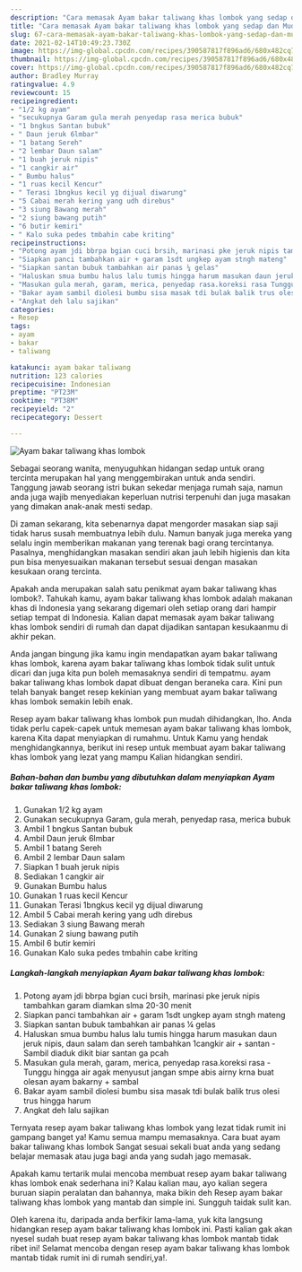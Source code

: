 ```yaml
---
description: "Cara memasak Ayam bakar taliwang khas lombok yang sedap dan Mudah Dibuat"
title: "Cara memasak Ayam bakar taliwang khas lombok yang sedap dan Mudah Dibuat"
slug: 67-cara-memasak-ayam-bakar-taliwang-khas-lombok-yang-sedap-dan-mudah-dibuat
date: 2021-02-14T10:49:23.730Z
image: https://img-global.cpcdn.com/recipes/390587817f896ad6/680x482cq70/ayam-bakar-taliwang-khas-lombok-foto-resep-utama.jpg
thumbnail: https://img-global.cpcdn.com/recipes/390587817f896ad6/680x482cq70/ayam-bakar-taliwang-khas-lombok-foto-resep-utama.jpg
cover: https://img-global.cpcdn.com/recipes/390587817f896ad6/680x482cq70/ayam-bakar-taliwang-khas-lombok-foto-resep-utama.jpg
author: Bradley Murray
ratingvalue: 4.9
reviewcount: 15
recipeingredient:
- "1/2 kg ayam"
- "secukupnya Garam gula merah penyedap rasa merica bubuk"
- "1 bngkus Santan bubuk"
- " Daun jeruk 6lmbar"
- "1 batang Sereh"
- "2 lembar Daun salam"
- "1 buah jeruk nipis"
- "1 cangkir air"
- " Bumbu halus"
- "1 ruas kecil Kencur"
- " Terasi 1bngkus kecil yg dijual diwarung"
- "5 Cabai merah kering yang udh direbus"
- "3 siung Bawang merah"
- "2 siung bawang putih"
- "6 butir kemiri"
- " Kalo suka pedes tmbahin cabe kriting"
recipeinstructions:
- "Potong ayam jdi bbrpa bgian cuci brsih, marinasi pke jeruk nipis tambahkan garam diamkan slma 20-30 menit"
- "Siapkan panci tambahkan air + garam 1sdt ungkep ayam stngh mateng"
- "Siapkan santan bubuk tambahkan air panas ¼ gelas"
- "Haluskan smua bumbu halus lalu tumis hingga harum masukan daun jeruk nipis, daun salam dan sereh tambahkan 1cangkir air + santan Sambil diaduk dikit biar santan ga pcah"
- "Masukan gula merah, garam, merica, penyedap rasa.koreksi rasa Tunggu hingga air agak menyusut jangan smpe abis airny krna buat olesan ayam bakarny + sambal"
- "Bakar ayam sambil diolesi bumbu sisa masak tdi bulak balik trus olesi trus hingga harum"
- "Angkat deh lalu sajikan"
categories:
- Resep
tags:
- ayam
- bakar
- taliwang

katakunci: ayam bakar taliwang 
nutrition: 123 calories
recipecuisine: Indonesian
preptime: "PT23M"
cooktime: "PT38M"
recipeyield: "2"
recipecategory: Dessert

---
```



![Ayam bakar taliwang khas lombok](https://img-global.cpcdn.com/recipes/390587817f896ad6/680x482cq70/ayam-bakar-taliwang-khas-lombok-foto-resep-utama.jpg)

Sebagai seorang wanita, menyuguhkan hidangan sedap untuk orang tercinta merupakan hal yang menggembirakan untuk anda sendiri. Tanggung jawab seorang istri bukan sekedar menjaga rumah saja, namun anda juga wajib menyediakan keperluan nutrisi terpenuhi dan juga masakan yang dimakan anak-anak mesti sedap.

Di zaman  sekarang, kita sebenarnya dapat mengorder masakan siap saji tidak harus susah membuatnya lebih dulu. Namun banyak juga mereka yang selalu ingin memberikan makanan yang terenak bagi orang tercintanya. Pasalnya, menghidangkan masakan sendiri akan jauh lebih higienis dan kita pun bisa menyesuaikan makanan tersebut sesuai dengan masakan kesukaan orang tercinta. 



Apakah anda merupakan salah satu penikmat ayam bakar taliwang khas lombok?. Tahukah kamu, ayam bakar taliwang khas lombok adalah makanan khas di Indonesia yang sekarang digemari oleh setiap orang dari hampir setiap tempat di Indonesia. Kalian dapat memasak ayam bakar taliwang khas lombok sendiri di rumah dan dapat dijadikan santapan kesukaanmu di akhir pekan.

Anda jangan bingung jika kamu ingin mendapatkan ayam bakar taliwang khas lombok, karena ayam bakar taliwang khas lombok tidak sulit untuk dicari dan juga kita pun boleh memasaknya sendiri di tempatmu. ayam bakar taliwang khas lombok dapat dibuat dengan beraneka cara. Kini pun telah banyak banget resep kekinian yang membuat ayam bakar taliwang khas lombok semakin lebih enak.

Resep ayam bakar taliwang khas lombok pun mudah dihidangkan, lho. Anda tidak perlu capek-capek untuk memesan ayam bakar taliwang khas lombok, karena Kita dapat menyiapkan di rumahmu. Untuk Kamu yang hendak menghidangkannya, berikut ini resep untuk membuat ayam bakar taliwang khas lombok yang lezat yang mampu Kalian hidangkan sendiri.

<!--inarticleads1-->

##### Bahan-bahan dan bumbu yang dibutuhkan dalam menyiapkan Ayam bakar taliwang khas lombok:

1. Gunakan 1/2 kg ayam
1. Gunakan secukupnya Garam, gula merah, penyedap rasa, merica bubuk
1. Ambil 1 bngkus Santan bubuk
1. Ambil  Daun jeruk 6lmbar
1. Ambil 1 batang Sereh
1. Ambil 2 lembar Daun salam
1. Siapkan 1 buah jeruk nipis
1. Sediakan 1 cangkir air
1. Gunakan  Bumbu halus
1. Gunakan 1 ruas kecil Kencur
1. Gunakan  Terasi 1bngkus kecil yg dijual diwarung
1. Ambil 5 Cabai merah kering yang udh direbus
1. Sediakan 3 siung Bawang merah
1. Gunakan 2 siung bawang putih
1. Ambil 6 butir kemiri
1. Gunakan  Kalo suka pedes tmbahin cabe kriting




<!--inarticleads2-->

##### Langkah-langkah menyiapkan Ayam bakar taliwang khas lombok:

1. Potong ayam jdi bbrpa bgian cuci brsih, marinasi pke jeruk nipis tambahkan garam diamkan slma 20-30 menit
1. Siapkan panci tambahkan air + garam 1sdt ungkep ayam stngh mateng
1. Siapkan santan bubuk tambahkan air panas ¼ gelas
1. Haluskan smua bumbu halus lalu tumis hingga harum masukan daun jeruk nipis, daun salam dan sereh tambahkan 1cangkir air + santan - Sambil diaduk dikit biar santan ga pcah
1. Masukan gula merah, garam, merica, penyedap rasa.koreksi rasa - Tunggu hingga air agak menyusut jangan smpe abis airny krna buat olesan ayam bakarny + sambal
1. Bakar ayam sambil diolesi bumbu sisa masak tdi bulak balik trus olesi trus hingga harum
1. Angkat deh lalu sajikan




Ternyata resep ayam bakar taliwang khas lombok yang lezat tidak rumit ini gampang banget ya! Kamu semua mampu memasaknya. Cara buat ayam bakar taliwang khas lombok Sangat sesuai sekali buat anda yang sedang belajar memasak atau juga bagi anda yang sudah jago memasak.

Apakah kamu tertarik mulai mencoba membuat resep ayam bakar taliwang khas lombok enak sederhana ini? Kalau kalian mau, ayo kalian segera buruan siapin peralatan dan bahannya, maka bikin deh Resep ayam bakar taliwang khas lombok yang mantab dan simple ini. Sungguh taidak sulit kan. 

Oleh karena itu, daripada anda berfikir lama-lama, yuk kita langsung hidangkan resep ayam bakar taliwang khas lombok ini. Pasti kalian gak akan nyesel sudah buat resep ayam bakar taliwang khas lombok mantab tidak ribet ini! Selamat mencoba dengan resep ayam bakar taliwang khas lombok mantab tidak rumit ini di rumah sendiri,ya!.

